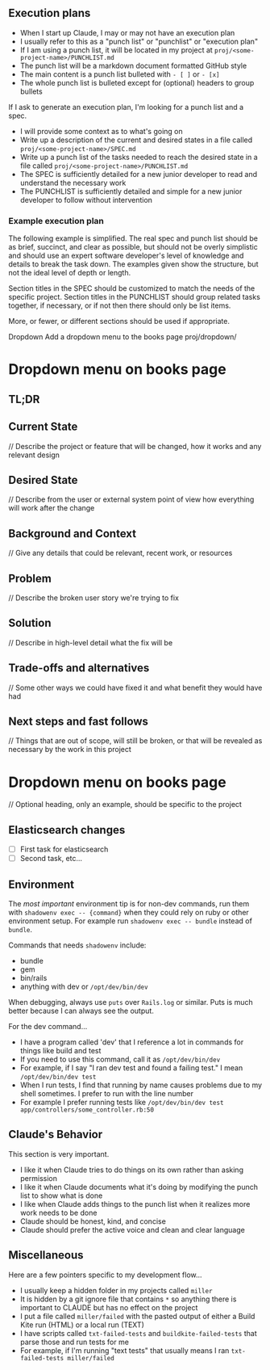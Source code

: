 ## Execution plans

- When I start up Claude, I may or may not have an execution plan
- I usually refer to this as a "punch list" or "punchlist" or "execution plan"
- If I am using a punch list, it will be located in my project at `proj/<some-project-name>/PUNCHLIST.md`
- The punch list will be a markdown document formatted GitHub style
- The main content is a punch list bulleted with `- [ ]` or `- [x]`
- The whole punch list is bulleted except for (optional) headers to group bullets

If I ask to generate an execution plan, I'm looking for a punch list and a spec.

- I will provide some context as to what's going on
- Write up a description of the current and desired states in a file called `proj/<some-project-name>/SPEC.md`
- Write up a punch list of the tasks needed to reach the desired state in a file called `proj/<some-project-name>/PUNCHLIST.md`
- The SPEC is sufficiently detailed for a new junior developer to read and understand the necessary work
- The PUNCHLIST is sufficiently detailed and simple for a new junior developer to follow without intervention

### Example execution plan

The following example is simplified. The real spec and punch list should be as brief, succinct, and clear as
possible, but should not be overly simplistic and should use an expert software developer's level of knowledge and
details to break the task down. The examples given show the structure, but not the ideal level of depth or length.

Section titles in the SPEC should be customized to match the needs of the specific project. Section titles in the
PUNCHLIST should group related tasks together, if necessary, or if not then there should only be list items.

More, or fewer, or different sections should be used if appropriate.

<template-execution-plan>

<metadata desc="specific values that should be replaced">
  <project-name>Dropdown</project-name>
  <project-description>Add a dropdown menu to the books page</project-description>
  <proj-path>proj/dropdown/</proj-path>
</metadata>

<spec path="proj/dropdown/SPEC.md">

# Dropdown menu on books page

## TL;DR

## Current State

// Describe the project or feature that will be changed, how it works and any relevant design

## Desired State

// Describe from the user or external system point of view how everything will work after the change

## Background and Context

// Give any details that could be relevant, recent work, or resources

## Problem

// Describe the broken user story we're trying to fix

## Solution

// Describe in high-level detail what the fix will be

## Trade-offs and alternatives

// Some other ways we could have fixed it and what benefit they would have had

## Next steps and fast follows

// Things that are out of scope, will still be broken, or that will be revealed as necessary by the work in this project

</spec>

<punchlist path="proj/dropdown/PUNCHLIST.md">

# Dropdown menu on books page

// Optional heading, only an example, should be specific to the project

## Elasticsearch changes

- [ ] First task for elasticsearch
- [ ] Second task, etc...

</punchlist>

</template-execution-plan>

## Environment

The _most important_ environment tip is for non-dev commands, run them with `shadowenv exec -- {command}` when they could rely on ruby or other environment setup. For example run `shadowenv exec -- bundle` instead of `bundle`.

Commands that needs `shadowenv` include:

- bundle
- gem
- bin/rails
- anything with dev or `/opt/dev/bin/dev`

When debugging, always use `puts` over `Rails.log` or similar. Puts is much better because I can always see the output.

For the dev command...

- I have a program called 'dev' that I reference a lot in commands for things like build and test
- If you need to use this command, call it as `/opt/dev/bin/dev`
- For example, if I say "I ran dev test and found a failing test." I mean `/opt/dev/bin/dev test`
- When I run tests, I find that running by name causes problems due to my shell sometimes. I prefer to run with the line number
- For example I prefer running tests like `/opt/dev/bin/dev test app/controllers/some_controller.rb:50`

## Claude's Behavior

This section is very important.

- I like it when Claude tries to do things on its own rather than asking permission
- I like it when Claude documents what it's doing by modifying the punch list to show what is done
- I like when Claude adds things to the punch list when it realizes more work needs to be done
- Claude should be honest, kind, and concise
- Claude should prefer the active voice and clean and clear language

## Miscellaneous

Here are a few pointers specific to my development flow...

- I usually keep a hidden folder in my projects called `miller`
- It is hidden by a git ignore file that contains `*` so anything there is important to CLAUDE but has no effect on the project
- I put a file called `miller/failed` with the pasted output of either a Build Kite run (HTML) or a local run (TEXT)
- I have scripts called `txt-failed-tests` and `buildkite-failed-tests` that parse those and run tests for me
- For example, if I'm running "text tests" that usually means I ran `txt-failed-tests miller/failed`
